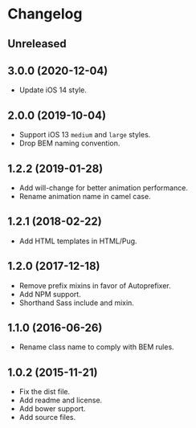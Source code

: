# Changelog

## Unreleased

## 3.0.0 (2020-12-04)

- Update iOS 14 style.

## 2.0.0 (2019-10-04)

- Support iOS 13 `medium` and `large` styles.
- Drop BEM naming convention.

## 1.2.2 (2019-01-28)

- Add will-change for better animation performance.
- Rename animation name in camel case.

## 1.2.1 (2018-02-22)

- Add HTML templates in HTML/Pug.

## 1.2.0 (2017-12-18)

- Remove prefix mixins in favor of Autoprefixer.
- Add NPM support.
- Shorthand Sass include and mixin.

## 1.1.0 (2016-06-26)

- Rename class name to comply with BEM rules.

## 1.0.2 (2015-11-21)

- Fix the dist file.
- Add readme and license.
- Add bower support.
- Add source files.
